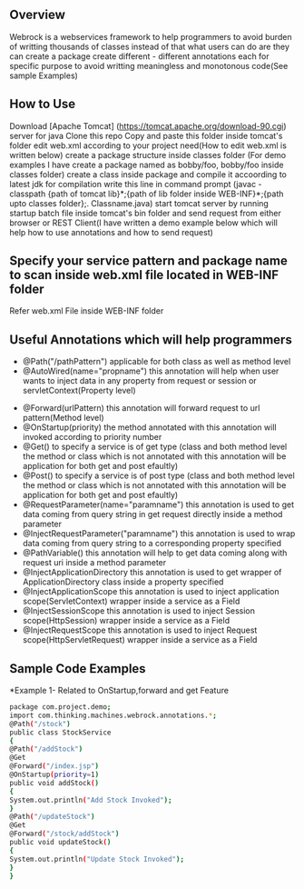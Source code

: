 ## Overview
Webrock is a webservices framework to help programmers to avoid burden of writting thousands of classes instead of that what users can do are they can create a package create different - different annotations each for specific purpose to avoid writting meaningless and monotonous code(See sample Examples)

## How to Use
Download [Apache Tomcat] (https://tomcat.apache.org/download-90.cgi) server for java
Clone this repo Copy and paste this folder inside tomcat's folder
edit web.xml according to your project need(How to edit web.xml is written below)
create a package structure inside classes folder (For demo examples I have create a package named as bobby/foo, bobby/foo inside classes folder)
create a class inside package and compile it accoording to latest jdk
for compilation write this line in command prompt (javac -classpath {path of tomcat lib}\*;{path of lib folder inside WEB-INF}\*;{path upto classes folder};. Classname.java)
start tomcat server by running startup batch file inside tomcat's bin folder and send request from either browser or REST Client(I have written a demo example below which will help how to use annotations and how to send request)

## Specify your service pattern and package name to scan inside web.xml file located in WEB-INF folder
Refer web.xml File inside WEB-INF folder

## Useful Annotations which will help programmers
* @Path("/pathPattern") applicable for both class as well as method level 
* @AutoWired(name="propname") this annotation will help when user wants to inject data in any property from request or session or servletContext(Property level)
- @Forward(urlPattern) this annotation will forward request to url pattern(Method level)
- @OnStartup(priority) the method annotated with this annotation will invoked according to priority number
- @Get() to specify a service is of get type (class and both method level the method or class which is not annotated with this annotation will be application for both get and post efaultly)
- @Post() to specify a service is of post type (class and both method level the method or class which is not annotated with this annotation will be application for both get and post efaultly)
- @RequestParameter(name="paramname") this annotation is used to get data coming from query string in get request directly inside a method parameter
- @InjectRequestParameter("paramname") this annotation is used to wrap data coming from query string to a corresponding property specified
- @PathVariable() this annotation will help to get data coming along with request uri inside a method parameter
- @InjectApplicationDirectory this annotation is used to get wrapper of ApplicationDirectory class inside a property specified
- @InjectApplicationScope this annotation is used to inject application scope(ServletContext) wrapper inside a service as a Field
- @InjectSessionScope this annotation is used to inject Session scope(HttpSession) wrapper inside a service as a Field
- @InjectRequestScope this annotation is used to inject Request scope(HttpServletRequest) wrapper inside a service as a Field

## Sample Code Examples
*Example 1-
Related to OnStartup,forward and get Feature
```sh
package com.project.demo;
import com.thinking.machines.webrock.annotations.*;
@Path("/stock")
public class StockService
{
@Path("/addStock")
@Get
@Forward("/index.jsp")
@OnStartup(priority=1)
public void addStock()
{
System.out.println("Add Stock Invoked");
}
@Path("/updateStock")
@Get
@Forward("/stock/addStock")
public void updateStock()
{
System.out.println("Update Stock Invoked");
}
}
```
